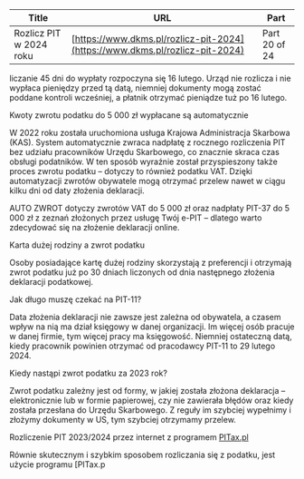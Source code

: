 | **Title**       | **URL**           | **Part**              |
|-----------------|-------------------|-----------------------|
| Rozlicz PIT w 2024 roku         | [https://www.dkms.pl/rozlicz-pit-2024](https://www.dkms.pl/rozlicz-pit-2024)    | Part 20 of 24          |

liczanie 45 dni do wypłaty rozpoczyna się 16 lutego. Urząd nie rozlicza i nie wypłaca pieniędzy przed tą datą, niemniej dokumenty mogą zostać poddane kontroli wcześniej, a płatnik otrzymać pieniądze tuż po 16 lutego.


Kwoty zwrotu podatku do 5 000 zł wypłacane są automatycznie


W 2022 roku została uruchomiona usługa Krajowa Administracja Skarbowa (KAS). System automatycznie zwraca nadpłatę z rocznego rozliczenia PIT bez udziału pracowników Urzędu Skarbowego, co znacznie skraca czas obsługi podatników. W ten sposób wyraźnie został przyspieszony także proces zwrotu podatku – dotyczy to również podatku VAT. Dzięki automatyzacji zwrotów obywatele mogą otrzymać przelew nawet w ciągu kilku dni od daty złożenia deklaracji.


AUTO ZWROT dotyczy zwrotów VAT do 5 000 zł oraz nadpłaty PIT\-37 do 5 000 zł z zeznań złożonych przez usługę Twój e\-PIT – dlatego warto zdecydować się na złożenie deklaracji online.


Karta dużej rodziny a zwrot podatku


Osoby posiadające kartę dużej rodziny skorzystają z preferencji i otrzymają zwrot podatku już po 30 dniach liczonych od dnia następnego złożenia deklaracji podatkowej.


Jak długo muszę czekać na PIT\-11?


Data złożenia deklaracji nie zawsze jest zależna od obywatela, a czasem wpływ na nią ma dział księgowy w danej organizacji. Im więcej osób pracuje w danej firmie, tym więcej pracy ma księgowość. Niemniej ostateczną datą, kiedy pracownik powinien otrzymać od pracodawcy PIT\-11 to 29 lutego 2024\.


Kiedy nastąpi zwrot podatku za 2023 rok?


Zwrot podatku zależny jest od formy, w jakiej została złożona deklaracja – elektronicznie lub w formie papierowej, czy nie zawierała błędów oraz kiedy została przesłana do Urzędu Skarbowego. Z reguły im szybciej wypełnimy i złożymy dokumenty w US, tym szybciej otrzymamy przelew.


Rozliczenie PIT 2023/2024 przez internet z programem [PITax.pl](https://www.pitax.pl/rozliczenie-pit-online-0000318602/)


Równie skutecznym i szybkim sposobem rozliczania się z podatku, jest użycie programu [PITax.p